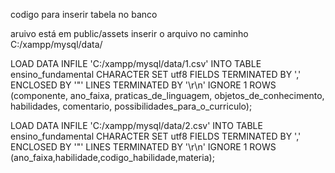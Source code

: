 codigo para inserir tabela no banco

aruivo está em public/assets
inserir o arquivo no caminho C:/xampp/mysql/data/


LOAD DATA INFILE 'C:/xampp/mysql/data/1.csv'
INTO TABLE ensino_fundamental
CHARACTER SET utf8
FIELDS TERMINATED BY ','
ENCLOSED BY '"'
LINES TERMINATED BY '\r\n' 
IGNORE 1 ROWS
(componente, ano_faixa, praticas_de_linguagem, objetos_de_conhecimento, habilidades, comentario, possibilidades_para_o_curriculo);

LOAD DATA INFILE 'C:/xampp/mysql/data/2.csv'
INTO TABLE ensino_fundamental
CHARACTER SET utf8
FIELDS TERMINATED BY ','
ENCLOSED BY '"'
LINES TERMINATED BY '\r\n' 
IGNORE 1 ROWS
(ano_faixa,habilidade,codigo_habilidade,materia);